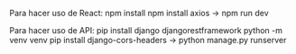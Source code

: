 Para hacer uso de React:
npm install
npm install axios
-> npm run dev

Para hacer uso de API:
pip install django djangorestframework
python -m venv venv
pip install django-cors-headers
-> python manage.py runserver
